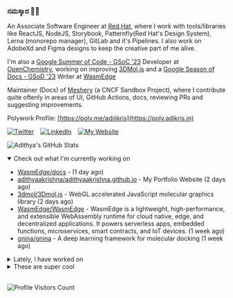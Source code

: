 ### ನಮಸ್ಕಾರ 🙏🏼
  
An Associate Software Engineer at [Red Hat](https://www.redhat.com), where I work with tools/libraries like ReactJS, NodeJS, Storybook, Patternfly(Red Hat's Design System), Lerna (monorepo manager), GitLab and it's Pipelines. I also work on AdobeXd and Figma designs to keep the creative part of me alive.

I'm also a [Google Summer of Code - GSoC '23](https://summerofcode.withgoogle.com/) Developer at [OpenChemistry](https://openchemistry.org), working on improving [3DMol.js](https://github.com/3dmol/3Dmol.js) and a [Google Season of Docs - GSoD '23](https://developers.google.com/season-of-docs) Writer at [WasmEdge](https://github.com/WasmEdge)

Maintainer (Docs) of [Meshery](https://github.com/meshery) (a CNCF Sandbox Project), where I contribute quite oftenly in areas of UI, GitHub Actions, docs, reviewing PRs and suggesting improvements.

Polywork Profile: [https://poly.me/adiiikris](https://poly.adikris.in)

[![Twitter](https://img.shields.io/badge/-@adii_kris-%231DA1F2?style=for-the-badge&logo=twitter&logoColor=ffffff)](https:/twitter.adikris.in) &ensp;
[![LinkedIn](https://img.shields.io/badge/-Adithya%20Krishna-%230A67C3?style=for-the-badge&logo=linkedin&logoColor=ffffff)](https://linkedin.adikris.in/) &ensp;
[![My Website](https://img.shields.io/badge/-My%20Website-%230A67C3?style=for-the-badge)](https://adikris.in/)



![Adithya's GitHub Stats](https://github-readme-stats.vercel.app/api?username=adithyaakrishna&show_icons=true&hide_border=true&title_color=fff&icon_color=79ff97&text_color=9f9f9f&bg_color=151515)


<details open="true">
  <summary>Check out what I'm currently working on</summary>
  
  - [WasmEdge/docs](https://github.com/WasmEdge/docs) -  (1 day ago)
  - [adithyaakrishna/adithyaakrishna.github.io](https://github.com/adithyaakrishna/adithyaakrishna.github.io) - My Portfolio Website (2 days ago)
  - [3dmol/3Dmol.js](https://github.com/3dmol/3Dmol.js) - WebGL accelerated JavaScript molecular graphics library (2 days ago)
  - [WasmEdge/WasmEdge](https://github.com/WasmEdge/WasmEdge) - WasmEdge is a lightweight, high-performance, and extensible WebAssembly runtime for cloud native, edge, and decentralized applications. It powers serverless apps, embedded functions, microservices, smart contracts, and IoT devices. (1 week ago)
  - [gnina/gnina](https://github.com/gnina/gnina) - A deep learning framework for molecular docking (1 week ago)
</details>

<details>
  <summary>Lately, I have worked on</summary>
  
  - [feat: added custom `not-found` or 404 pages](https://github.com/documenso/documenso/pull/343) on [documenso/documenso](https://github.com/documenso/documenso) (2 days ago)
  - [[Feat] - Added More Types for Parsers and WebGL and GL Files](https://github.com/3dmol/3Dmol.js/pull/719) on [3dmol/3Dmol.js](https://github.com/3dmol/3Dmol.js) (2 days ago)
  - [[Feat] - Added More Types for Parsers and WebGL and GL Files](https://github.com/3dmol/3Dmol.js/pull/718) on [3dmol/3Dmol.js](https://github.com/3dmol/3Dmol.js) (2 days ago)
  - [[Feat] - Updated Types](https://github.com/3dmol/3Dmol.js/pull/717) on [3dmol/3Dmol.js](https://github.com/3dmol/3Dmol.js) (2 days ago)
  - [Revert &#34;Added More Types for Parsers and WebGL and GL Files&#34;](https://github.com/3dmol/3Dmol.js/pull/716) on [3dmol/3Dmol.js](https://github.com/3dmol/3Dmol.js) (5 days ago)
</details>

<details>
  <summary>These are super cool</summary>
  
  - [colinhacks/zod](https://github.com/colinhacks/zod) - TypeScript-first schema validation with static type inference (1 day ago)
  - [mfts/papermark](https://github.com/mfts/papermark) - Papermark is the open-source DocSend alternative with built-in analytics and custom domains. (1 day ago)
  - [nasa/openmct](https://github.com/nasa/openmct) - A web based mission control framework.  (1 day ago)
  - [QuiiBz/next-international](https://github.com/QuiiBz/next-international) - Type-safe internationalization (i18n) for Next.js (5 days ago)
  - [neat-run/wrapped](https://github.com/neat-run/wrapped) - GitHub Wrapped, inspired by Spotify Wrapped (6 days ago)
</details>

<br> 

![Profile Visitors Count](https://profile-counter.glitch.me/adithyaakrishna/count.svg)
